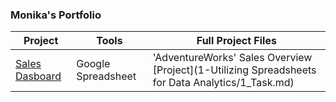 ### Monika's Portfolio

| Project | Tools | Full Project Files |
| ------- | ----- | ----- |
| [Sales Dasboard](https://docs.google.com/spreadsheets/d/18tJznePg0lrdk1OfUaUwF4GVFstI7-cxyRcSSb2r8I0/edit?usp=sharing) | Google Spreadsheet | 'AdventureWorks' Sales Overview [Project](1-Utilizing Spreadsheets for Data Analytics/1_Task.md) |
